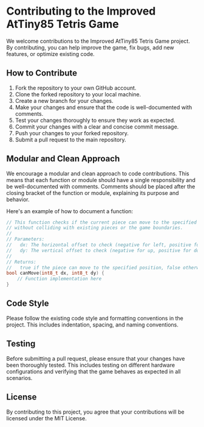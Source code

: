 # Contributing to the Improved AtTiny85 Tetris Game

We welcome contributions to the Improved AtTiny85 Tetris Game project. By contributing, you can help improve the game, fix bugs, add new features, or optimize existing code.

## How to Contribute

1. Fork the repository to your own GitHub account.
2. Clone the forked repository to your local machine.
3. Create a new branch for your changes.
4. Make your changes and ensure that the code is well-documented with comments.
5. Test your changes thoroughly to ensure they work as expected.
6. Commit your changes with a clear and concise commit message.
7. Push your changes to your forked repository.
8. Submit a pull request to the main repository.

## Modular and Clean Approach

We encourage a modular and clean approach to code contributions. This means that each function or module should have a single responsibility and be well-documented with comments. Comments should be placed after the closing bracket of the function or module, explaining its purpose and behavior.

Here's an example of how to document a function:

```c
// This function checks if the current piece can move to the specified position
// without colliding with existing pieces or the game boundaries.
//
// Parameters:
//   dx: The horizontal offset to check (negative for left, positive for right)
//   dy: The vertical offset to check (negative for up, positive for down)
//
// Returns:
//   true if the piece can move to the specified position, false otherwise
bool canMove(int8_t dx, int8_t dy) {
    // Function implementation here
}
```

## Code Style

Please follow the existing code style and formatting conventions in the project. This includes indentation, spacing, and naming conventions.

## Testing

Before submitting a pull request, please ensure that your changes have been thoroughly tested. This includes testing on different hardware configurations and verifying that the game behaves as expected in all scenarios.

## License

By contributing to this project, you agree that your contributions will be licensed under the MIT License.